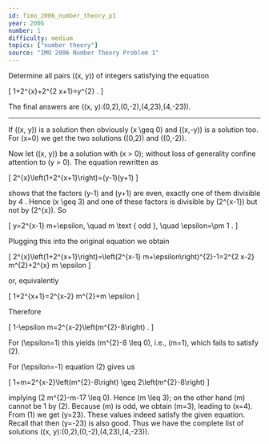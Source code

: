 ```yaml
---
id: fimo_2006_number_theory_p1
year: 2006
number: 1
difficulty: medium
topics: ["number theory"]
source: "IMO 2006 Number Theory Problem 1"
---
```


Determine all pairs \((x, y)\) of integers satisfying the equation

\[
1+2^{x}+2^{2 x+1}=y^{2} .
\]

The final answers are \((x, y):(0,2),(0,-2),(4,23),(4,-23)\).

---
If \((x, y)\) is a solution then obviously \(x \geq 0\) and \((x,-y)\) is a solution too. For \(x=0\) we get the two solutions \((0,2)\) and \((0,-2)\).

Now let \((x, y)\) be a solution with \(x > 0\); without loss of generality confine attention to \(y > 0\). The equation rewritten as

\[
2^{x}\left(1+2^{x+1}\right)=(y-1)(y+1)
\]

shows that the factors \(y-1\) and \(y+1\) are even, exactly one of them divisible by 4 . Hence \(x \geq 3\) and one of these factors is divisible by \(2^{x-1}\) but not by \(2^{x}\). So

\[
y=2^{x-1} m+\epsilon, \quad m \text { odd }, \quad \epsilon=\pm 1 .
\]

Plugging this into the original equation we obtain

\[
2^{x}\left(1+2^{x+1}\right)=\left(2^{x-1} m+\epsilon\right)^{2}-1=2^{2 x-2} m^{2}+2^{x} m \epsilon
\]

or, equivalently

\[
1+2^{x+1}=2^{x-2} m^{2}+m \epsilon
\]

Therefore

\[
1-\epsilon m=2^{x-2}\left(m^{2}-8\right) .
\]

For \(\epsilon=1\) this yields \(m^{2}-8 \leq 0\), i.e., \(m=1\), which fails to satisfy (2).

For \(\epsilon=-1\) equation (2) gives us

\[
1+m=2^{x-2}\left(m^{2}-8\right) \geq 2\left(m^{2}-8\right)
\]

implying \(2 m^{2}-m-17 \leq 0\). Hence \(m \leq 3\); on the other hand \(m\) cannot be 1 by (2). Because \(m\) is odd, we obtain \(m=3\), leading to \(x=4\). From (1) we get \(y=23\). These values indeed satisfy the given equation. Recall that then \(y=-23\) is also good. Thus we have the complete list of solutions \((x, y):(0,2),(0,-2),(4,23),(4,-23)\).
